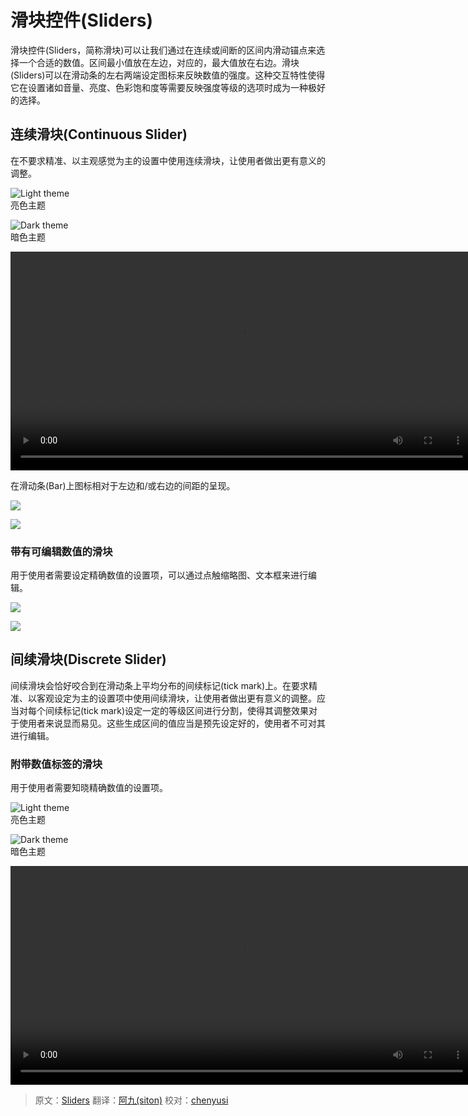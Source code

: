 # 滑块控件(Sliders)

滑块控件(Sliders，简称滑块)可以让我们通过在连续或间断的区间内滑动锚点来选择一个合适的数值。区间最小值放在左边，对应的，最大值放在右边。滑块(Sliders)可以在滑动条的左右两端设定图标来反映数值的强度。这种交互特性使得它在设置诸如音量、亮度、色彩饱和度等需要反映强度等级的选项时成为一种极好的选择。

## 连续滑块(Continuous Slider)

在不要求精准、以主观感觉为主的设置中使用连续滑块，让使用者做出更有意义的调整。

![Light theme](../images/components-sliders-sliders-sliders_spec_07_large_mdpi.png)  
亮色主题

![Dark theme](../images/components-sliders-sliders-sliders_spec_09_large_mdpi.png)  
暗色主题

<video crossorigin="anonymous"  loop  controls width="740" height="350">
<source src="http://materialdesign.qiniudn.com/videos/components-sliders-continuous_large_xhdpi.webm" type="video/webm">
</video>

在滑动条(Bar)上图标相对于左边和/或右边的间距的呈现。

![](../images/components-sliders-sliders-sliders_12_large_mdpi.png)    

![](../images/components-sliders-sliders-sliders_spec_16_large_mdpi.png)    

### 带有可编辑数值的滑块

用于使用者需要设定精确数值的设置项，可以通过点触缩略图、文本框来进行编辑。

![](../images/components-sliders-sliders-sliders_14_large_mdpi.png)   

![](../images/components-sliders-sliders-sliders_spec_24_large_mdpi.png)   

## 间续滑块(Discrete Slider)

间续滑块会恰好咬合到在滑动条上平均分布的间续标记(tick mark)上。在要求精准、以客观设定为主的设置项中使用间续滑块，让使用者做出更有意义的调整。应当对每个间续标记(tick mark)设定一定的等级区间进行分割，使得其调整效果对于使用者来说显而易见。这些生成区间的值应当是预先设定好的，使用者不可对其进行编辑。

### 附带数值标签的滑块

用于使用者需要知晓精确数值的设置项。

![Light theme](../images/components-sliders-discreteslider-sliders_precise_03_large_mdpi.png)  
亮色主题

![Dark theme](../images/components-sliders-discreteslider-sliders_precise_06_large_mdpi.png)  
暗色主题

<video crossorigin="anonymous"  loop  controls width="740" height="350">
<source src="http://materialdesign.qiniudn.com/videos/components-sliders-discrete_large_xhdpi.webm" type="video/webm">
</video>

> 原文：[Sliders](http://www.google.com/design/spec/components/sliders.html) 翻译：[阿九(siton)](http://www.isiton.me) 校对：[chenyusi](https://github.com/chenyusi)
